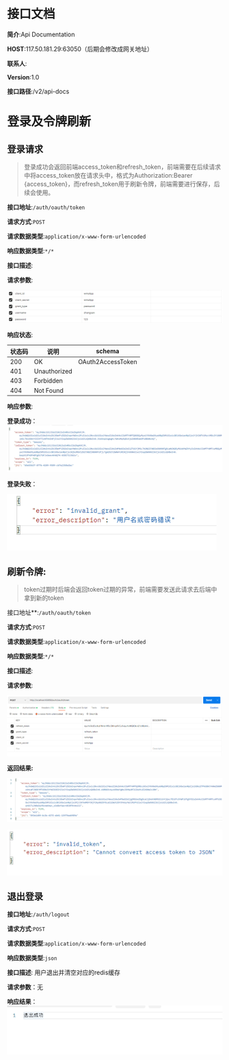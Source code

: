 # 接口文档

**简介**:Api Documentation

**HOST**:117.50.181.29:63050（后期会修改成网关地址）

**联系人**:

**Version**:1.0

**接口路径**:/v2/api-docs

# 登录及令牌刷新

## 登录请求

> 登录成功会返回前端access_token和refresh_token，前端需要在后续请求中将access_token放在请求头中，格式为Authorization:Bearer {access_token}，而refresh_token用于刷新令牌，前端需要进行保存，后续会使用。

**接口地址**:`/auth/oauth/token`

**请求方式**:`POST`

**请求数据类型**:`application/x-www-form-urlencoded`

**响应数据类型**:`*/*`

**接口描述**:

**请求参数**:

![](image\2023-04-14-11-13-18-image.png)

**响应状态**:

| 状态码 | 说明           | schema            |
| --- | ------------ | ----------------- |
| 200 | OK           | OAuth2AccessToken |
| 401 | Unauthorized |                   |
| 403 | Forbidden    |                   |
| 404 | Not Found    |                   |

**响应参数**:

**登录成功**：
![](image/2023-04-14-11-14-00-image.png)

**登录失败**：

![img.png](image/resp.png)
## 刷新令牌:

> token过期时后端会返回token过期的异常，前端需要发送此请求去后端中拿到新的token

接口地址**:`/auth/oauth/token`

**请求方式**:`POST`

**请求数据类型**:`application/x-www-form-urlencoded`

**响应数据类型**:`*/*`

**接口描述**:

**请求参数**:

![](image\2023-04-14-14-12-56-image.png)

**返回结果:**

![](image\2023-04-14-15-11-18-image.png)

![img.png](image/refreshfail.png)

## 退出登录
**接口地址**:`/auth/logout`

**请求方式**:`POST`

**请求数据类型**:`application/x-www-form-urlencoded`

**响应数据类型**:`json`

**接口描述**: 用户退出并清空对应的redis缓存

**请求参数**：无

**响应结果**：
![img.png](image/img.png)



